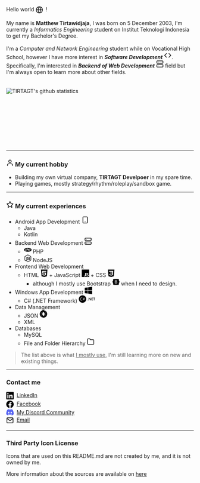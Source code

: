 <span style="display: inline-flex;">
	Hello world&nbsp;
	<img src="icons/globe.svg" width="20px"/>
	&nbsp !
</span>
<br>
<br>

<span>
	My name is <b>Matthew Tirtawidjaja</b>,
	I was born on 5 December 2003, I'm currently a
	<i>Informatics Engineering</i>
	student on Institut Teknologi Indonesia to get my Bachelor's Degree.
</span>

<br>
<br>

<span>
	I'm a <i>Computer and Network Engineering</i> student while on Vocational High School,
	however I have more interest in <b><i>Software Development</i></b>
	<img src="icons/code.svg" width="20px"/>.
	&nbsp;
	Specifically, I'm interested in 
	<b><i>Backend of Web Development</i></b>
	<img src="icons/server.svg" width="20px"/>
	field but I'm always open to learn more about other fields.
</span>

<br>
<br>
<br>

<a href="https://github.com/anuraghazra/github-readme-stats">
	<img align="left" src="https://github-readme-stats.anuraghazra1.vercel.app/api?username=tirtagt&show_icons=true&include_all_commits=true&theme=radical" alt="TIRTAGT's github statistics" />
</a>

<!-- These br's are to make sure the github-readme-stats did not collide with the other elements, since CSS wasn't possible to be used here -->
<br>
<br>
<br>
<br>
<br>
<br>
<br>
<br>
<br>

<hr>

### <img src="icons/user.svg" width="20px"/> My current hobby
* Building my own virtual company, **TIRTAGT Develpoer** in my spare time.
* Playing games, mostly strategy/rhythm/roleplay/sandbox game.


<hr>

### <img src="icons/star.svg" width="20px"/> My current experiences
* Android App Development <img src="icons/smartphone.svg" width="20px"/>
  	* Java
  	* Kotlin
* Backend Web Development <img src="icons/server.svg" width="20px"/>
  * <img src="icons/php.svg" width="20px"/> PHP 
  * <img src="icons/nodedotjs.svg" width="20px"/> NodeJS
* Frontend Web Development
  * HTML <img src="icons/html5.svg" width="20px"/> + JavaScript <img src="icons/javascript.svg" width="20px"/> + CSS <img src="icons/css3.svg" width="20px"/>
	* although I mostly use Bootstrap <img src="icons/bootstrap.svg" width="20px"/> when I need to design.
* Windows App Development <img src="icons/windows.svg" width="20px"/>
  * C# (.NET Framework) <img src="icons/csharp.svg" width="20px"/> <img src="icons/dotnet.svg" width="20px"/>
* Data Management
  * JSON <img src="icons/json.svg" width="20px"/>
  * XML
* Databases
  * MySQL
  * File and Folder Hierarchy <img src="icons/folder.svg" width="20px"/>

> The list above is what <u>I mostly use</u>, I'm still learning more on new and existing things.

<hr>

### Contact me
<span style="display: inline-flex;">
	<img src="icons/linkedin.svg" width="20px"/>&nbsp;&nbsp;
	<a href="https://www.linkedin.com/in/matthew-developer/" target=_blank>LinkedIn</a>
</span>
<br>

<span style="display: inline-flex;">
	<img src="icons/facebook.svg" width="20px"/>&nbsp;&nbsp;
	<a href="https://facebook.com/matthewtirtawidjaja.tirtagt" target=_blank>Facebook</a>
</span>
<br>

<span style="display: inline-flex;">
	<img src="icons/Discord-Logo-Color.svg" width="20px"/>&nbsp;&nbsp;
	<a href="https://discord.gg/GJjQ3at" target=_blank>My Discord Community</a>
</span>
<br>

<span style="display: inline-flex;">
	<img src="icons/mail.svg" width="20px"/>&nbsp;&nbsp;
	<a href="mailto://matthew@tirtagt.xyz" target=_blank>Email</a>
</span>
<br>

<hr>

### Third Party Icon License

Icons that are used on this README.md are not created by me, and it is not owned by me.

More information about the sources are available on [here](./icons/README.md)

<!--
This is a ✨ _special_ ✨ repository because its `README.md` (this file) appears on your GitHub profile.

Here are some ideas to get you started:

- 🔭 I’m currently working on ...
- 🌱 I’m currently learning ...
- 👯 I’m looking to collaborate on ...
- 🤔 I’m looking for help with ...
- 💬 Ask me about ...
-  How to reach me: ...
- 😄 Pronouns: ...
- ⚡ Fun fact: ...
-->
